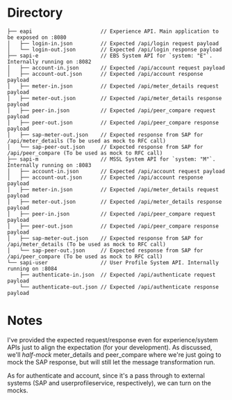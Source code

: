 # Directory 
```
├── eapi                      // Experience API. Main application to be exposed on :8080
│   ├── login-in.json         // Expected /api/login request payload 
│   └── login-out.json        // Expected /api/login response payload
├── sapi-e                    // EBS System API for `system: "E"`. Internally running on :8082
│   ├── account-in.json       // Expected /api/account request payload
│   ├── account-out.json      // Expected /api/account response payload
│   ├── meter-in.json         // Expected /api/meter_details request payload
│   ├── meter-out.json        // Expected /api/meter_details response payload
│   ├── peer-in.json          // Expected /api/peer_compare request payload
│   ├── peer-out.json         // Expected /api/peer_compare response payload
│   ├── sap-meter-out.json    // Expected response from SAP for /api/meter_details (To be used as mock to RFC call)
│   └── sap-peer-out.json     // Expected response from SAP for /api/peer_compare (To be used as mock to RFC call)
├── sapi-m                    // MSSL System API for `system: "M"`. Internally running on :8083
│   ├── account-in.json       // Expected /api/account request payload
│   ├── account-out.json      // Expected /api/account response payload
│   ├── meter-in.json         // Expected /api/meter_details request payload
│   ├── meter-out.json        // Expected /api/meter_details response payload
│   ├── peer-in.json          // Expected /api/peer_compare request payload
│   ├── peer-out.json         // Expected /api/peer_compare response payload
│   ├── sap-meter-out.json    // Expected response from SAP for /api/meter_details (To be used as mock to RFC call)
│   └── sap-peer-out.json     // Expected response from SAP for /api/peer_compare (To be used as mock to RFC call)
└── sapi-user                 // User Profile System API. Internally running on :8084
    ├── authenticate-in.json  // Expected /api/authenticate request payload
    └── authenticate-out.json // Expected /api/authenticate response payload
```

# Notes
I've provided the expected request/response even for experience/system APIs just to align the expectation (for your development). As discussed, we'll _half-mock_ meter_details and peer_compare where we're just going to mock the SAP response, but will still let the message transformation run. 

As for authenticate and account, since it's a pass through to external systems (SAP and userprofileservice, respectively), we can turn on the mocks. 